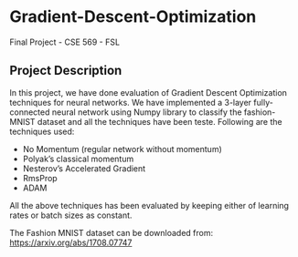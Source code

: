 # Gradient-Descent-Optimization
Final Project - CSE 569 - FSL

## Project Description


In this project, we have done evaluation of Gradient Descent Optimization techniques for neural networks. We have implemented a 3-layer fully-connected neural network using Numpy library to classify the fashion-MNIST dataset and all the techniques have been teste. Following are the techniques used:
* No Momentum (regular network without momentum)
* Polyak’s classical momentum
* Nesterov’s Accelerated Gradient
* RmsProp 
* ADAM

All the above techniques has been evaluated by keeping either of learning rates or batch sizes as constant.

The Fashion MNIST dataset can be downloaded from: https://arxiv.org/abs/1708.07747